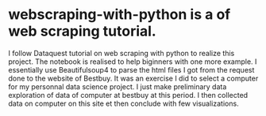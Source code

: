 # webscraping-with-python is a of web scraping tutorial. 
I follow Dataquest tutorial on web scraping with python to realize this project. 
The notebook is realised to help biginners with one more example.
I essentially use Beautifulsoup4 to parse the html files I got from the request done to the website of Bestbuy.
It was an exercise I did to select a computer for my personnal data science project.
I just make preliminary data exploration of data of computer at bestbuy at this period. I then collected data on computer on this site et then conclude with few visualizations.

